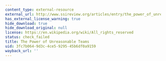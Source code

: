 ```yaml
---
content_type: external-resource
external_url: http://www.ssireview.org/articles/entry/the_power_of_unreasonable_teams
has_external_license_warning: true
hide_download: true
hide_download_original: null
license: https://en.wikipedia.org/wiki/All_rights_reserved
status: check_failed
title: The Power of Unreasonable Teams
uid: 3fc7b064-9d3c-4ce5-9295-45b6df0a9159
wayback_url: ''
---
```

